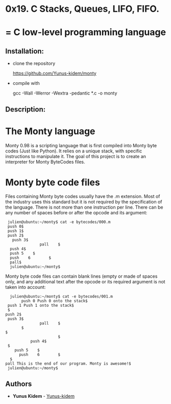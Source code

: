 # 0x19. C Stacks, Queues, LIFO, FIFO.
=
     C low-level programming language
=======================================================================

## Installation:

- clone the repository

    https://github.com/Yunus-kidem/monty

- compile with

    gcc -Wall -Werror -Wextra -pedantic *.c -o monty
    
 ## Description:

# The Monty language

   Monty 0.98 is a scripting language that is first compiled into Monty byte codes (Just like Python). It relies on a unique stack, with specific instructions to manipulate it. The goal of this project is to create an interpreter for Monty ByteCodes files.

# Monty byte code files

   Files containing Monty byte codes usually have the .m extension. Most of the industry uses this standard but it is not required by the specification of the language. There is not more than one instruction per line. There can be any number of spaces before or after the opcode and its argument:

     julien@ubuntu:~/monty$ cat -e bytecodes/000.m
     push 0$
     push 1$
     push 2$
       push 3$
                   pall    $
      push 4$
      push 5    $
      push    6        $
      pall$
      julien@ubuntu:~/monty$

Monty byte code files can contain blank lines (empty or made of spaces only, and any additional text after the opcode or its required argument is not taken into account:

      julien@ubuntu:~/monty$ cat -e bytecodes/001.m
	       push 0 Push 0 onto the stack$
     push 1 Push 1 onto the stack$
     $
	push 2$
     push 3$
                   pall    $
		   $
	$
                           $
			   push 4$
     $
	    push 5    $
          push    6        $
      $
	pall This is the end of our program. Monty is awesome!$
     julien@ubuntu:~/monty$

    
## Authors
* **Yunus Kidem** - [Yunus-kidem](https://github.com/Yunus-kidem)
